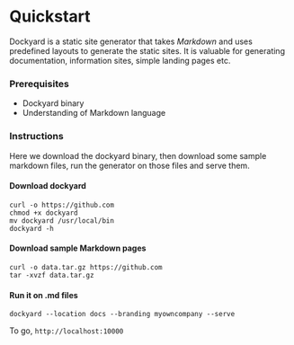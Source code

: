 # Quickstart

Dockyard is a static site generator that takes *Markdown* and uses predefined layouts to generate the static sites.
It is valuable for generating documentation, information sites, simple landing pages etc.

### Prerequisites

- Dockyard binary
- Understanding of Markdown language


### Instructions

Here we download the dockyard binary, then download some sample markdown files, run the generator on those files and serve them. 

#### Download dockyard

```$xslt
curl -o https://github.com
chmod +x dockyard
mv dockyard /usr/local/bin
dockyard -h
```

#### Download sample Markdown pages

```
curl -o data.tar.gz https://github.com
tar -xvzf data.tar.gz
```

#### Run it on .md files

```$xslt
dockyard --location docs --branding myowncompany --serve
```

To go, `http://localhost:10000`